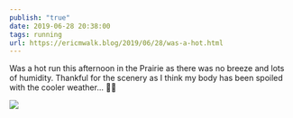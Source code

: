 ```yaml
---
publish: "true"
date: 2019-06-28 20:38:00
tags: running
url: https://ericmwalk.blog/2019/06/28/was-a-hot.html
---
```


Was a hot run this afternoon in the Prairie as there was no breeze and lots of humidity. Thankful for the scenery as I think my body has been spoiled with the cooler weather... 🏃‍♂️

![](https://ericmwalk.blog/uploads/2022/7523ca6b96.jpg)
